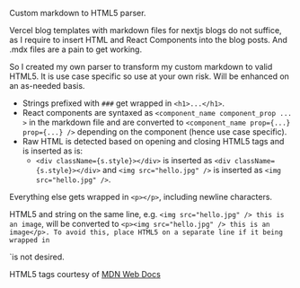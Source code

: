 Custom markdown to HTML5 parser.

Vercel blog templates with markdown files for nextjs blogs do not suffice, as I require to insert HTML and React Components into the blog posts.
And .mdx files are a pain to get working.

So I created my own parser to transform my custom markdown to valid HTML5.
It is use case specific so use at your own risk. Will be enhanced on an as-needed basis.

- Strings prefixed with `###` get wrapped in `<h1>...</h1>`.
- React components are syntaxed as `<component_name component_prop ... >` in the markdown file and are converted to `<component_name prop={...} prop={...} />` depending on the component (hence use case specific).
- Raw HTML is detected based on opening and closing HTML5 tags and is inserted as is: 
  - `<div className={s.style}></div>` is inserted as `<div className={s.style}></div>` and `<img src="hello.jpg" />` is inserted as `<img src="hello.jpg" />`.

Everything else gets wrapped in `<p></p>`, including newline characters.

HTML5 and string on the same line, e.g. `<img src="hello.jpg" /> this is an image`, will be converted to `<p><img src="hello.jpg" /> this is an image</p>.
To avoid this, place HTML5 on a separate line if it being wrapped in `<p></p>`is not desired.

HTML5 tags courtesy of [MDN Web Docs](https://developer.mozilla.org/en-US/docs/Web/HTML/Element)
